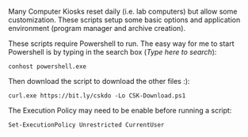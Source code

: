 Many Computer Kiosks reset daily (i.e. lab computers) but allow some customization. These scripts setup some basic options and application environment (program manager and archive creation). 

These scripts require Powershell to run. The easy way for me to start Powershell is by typing in the search box (*Type here to search*):

    conhost powershell.exe 

Then download the script to download the other files :):

    curl.exe https://bit.ly/cskdo -Lo CSK-Download.ps1

The Execution Policy may need to be enable before running a script:

    Set-ExecutionPolicy Unrestricted CurrentUser

